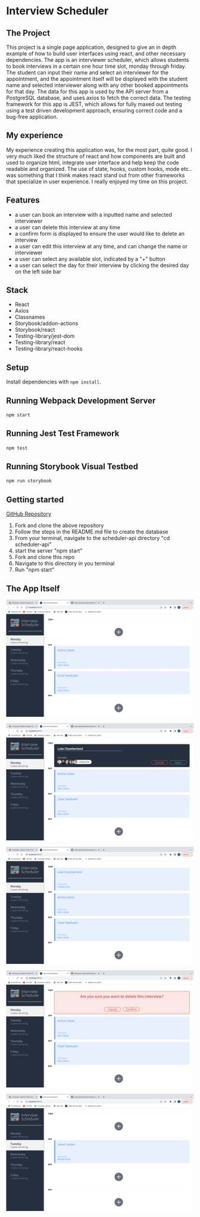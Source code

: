 # Interview Scheduler

## The Project

This project is a single page application, designed to give an in depth example of how to build user interfaces using react, and other necessary dependencies. The app is an interviewer scheduler, which allows students to book interviews in a certain one hour time slot, monday through friday.  The student can input their name and select an interviewer for the appointment, and the appointment itself will be displayed with the student name and selected interviewer along with any other booked appointments for that day.  The data for this app is used by the API server from a PostgreSQL database, and uses axios to fetch the correct data.  The testing framework for this app is JEST, which allows for fully maxed out testing using a test driven development approach, ensuring correct code and a bug-free application.

## My experience

My experience creating this application was, for the most part, quite good. I very much liked the structure of react and how components are built and used to organize html, integrate user interface and help keep the code readable and organized.  The use of state, hooks, custom hooks, mode etc.. was something that I think makes react stand out from other frameworks that specialize in user experience. I really enjoyed my time on this project.

## Features

- a user can book an interview with a inputted name and selected interviewer
- a user can delete this interview at any time
- a confirm form is displayed to ensure the user would like to delete an interview
- a user can edit this interview at any time, and can change the name or interviewer
- a user can select any available slot, indicated by a "+" button
- a user can select the day for their interview by clicking the desired day on the left side bar

## Stack

- React
- Axios
- Classnames
- Storybook/addon-actions
- Storybook/react
- Testing-library/jest-dom
- Testing-library/react
- Testing-library/react-hooks


## Setup

Install dependencies with `npm install`.

## Running Webpack Development Server

```sh
npm start
```

## Running Jest Test Framework

```sh
npm test
```

## Running Storybook Visual Testbed

```sh
npm run storybook
```

## Getting started

[GitHub Repository](https://github.com/lighthouse-labs/scheduler-api)

1. Fork and clone the above repository
2. Follow the steps in the README.md file to create the database
3. From your terminal, navigate to the scheduler-api directory "cd scheduler-api"
4. start the server "npm start"
5. Fork and clone this repo
6. Navigate to this directory in you terminal
7. Run "npm start"

## The App Itself

![Screenshot](https://github.com/lukechamberland/scheduler-3/blob/master/ScreenShots/Screenshot%202023-06-17%20at%203.24.52%20PM.png?raw=true)

![Screenshot](https://github.com/lukechamberland/scheduler-3/blob/master/ScreenShots/Screenshot%202023-06-17%20at%203.25.10%20PM.png?raw=true)

![Screenshot](https://github.com/lukechamberland/scheduler-3/blob/master/ScreenShots/Screenshot%202023-06-17%20at%203.25.17%20PM.png?raw=true)

![Screenshot](https://github.com/lukechamberland/scheduler-3/blob/master/ScreenShots/Screenshot%202023-06-17%20at%203.34.19%20PM.png?raw=true)

![Screenshot](https://github.com/lukechamberland/scheduler-3/blob/master/ScreenShots/Screenshot%202023-06-17%20at%203.25.50%20PM.png?raw=true)